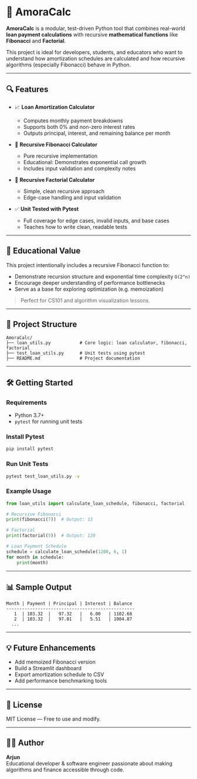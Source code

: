 # 🚀 AmoraCalc

**AmoraCalc** is a modular, test-driven Python tool that combines real-world **loan payment calculations** with recursive **mathematical functions** like **Fibonacci** and **Factorial**.

This project is ideal for developers, students, and educators who want to understand how amortization schedules are calculated and how recursive algorithms (especially Fibonacci) behave in Python.

---

## 🔍 Features

- 📈 **Loan Amortization Calculator**
  - Computes monthly payment breakdowns
  - Supports both 0% and non-zero interest rates
  - Outputs principal, interest, and remaining balance per month

- 🔁 **Recursive Fibonacci Calculator**
  - Pure recursive implementation
  - Educational: Demonstrates exponential call growth
  - Includes input validation and complexity notes

- 🧮 **Recursive Factorial Calculator**
  - Simple, clean recursive approach
  - Edge-case handling and input validation

- ✅ **Unit Tested with Pytest**
  - Full coverage for edge cases, invalid inputs, and base cases
  - Teaches how to write clean, readable tests

---

## 🧠 Educational Value

This project intentionally includes a recursive Fibonacci function to:

- Demonstrate recursion structure and exponential time complexity `O(2^n)`
- Encourage deeper understanding of performance bottlenecks
- Serve as a base for exploring optimization (e.g. memoization)

> Perfect for CS101 and algorithm visualization lessons.

---

## 📁 Project Structure

```
AmoraCalc/
├── loan_utils.py           # Core logic: loan calculator, fibonacci, factorial
├── test_loan_utils.py      # Unit tests using pytest
├── README.md               # Project documentation
```

---

## 🛠️ Getting Started

### Requirements

- Python 3.7+
- `pytest` for running unit tests

### Install Pytest

```bash
pip install pytest
```

### Run Unit Tests

```bash
pytest test_loan_utils.py -v
```

### Example Usage

```python
from loan_utils import calculate_loan_schedule, fibonacci, factorial

# Recursive Fibonacci
print(fibonacci(7))  # Output: 13

# Factorial
print(factorial(5))  # Output: 120

# Loan Payment Schedule
schedule = calculate_loan_schedule(1200, 6, 1)
for month in schedule:
    print(month)
```

---

## 📊 Sample Output

```
Month | Payment | Principal | Interest | Balance
-------------------------------------------------
   1  | 103.32  |   97.32   |   6.00   | 1102.68
   2  | 103.32  |   97.81   |   5.51   | 1004.87
  ...
```

---

## 💡 Future Enhancements

- Add memoized Fibonacci version
- Build a Streamlit dashboard
- Export amortization schedule to CSV
- Add performance benchmarking tools

---

## 🏁 License

MIT License — Free to use and modify.

---

## 👨‍🏫 Author

**Arjun**  
Educational developer & software engineer passionate about making algorithms and finance accessible through code.
